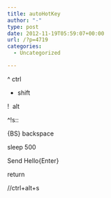 ```yaml
---
title: autoHotKey
author: "-"
type: post
date: 2012-11-19T05:59:07+00:00
url: /?p=4719
categories:
  - Uncategorized

---
```

^ ctrl

+ shift

!  alt

^!s::

{BS} backspace

sleep 500
  
Send Hello{Enter}
  
return

//ctrl+alt+s